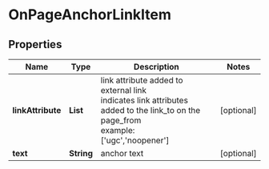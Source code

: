 # OnPageAnchorLinkItem


## Properties

| Name | Type | Description | Notes |
|------------ | ------------- | ------------- | -------------|
**linkAttribute** | **List<String>** | link attribute added to external link<br>indicates link attributes added to the link_to on the page_from<br>example:<br>['ugc','noopener'] |[optional]|
**text** | **String** | anchor text |[optional]|